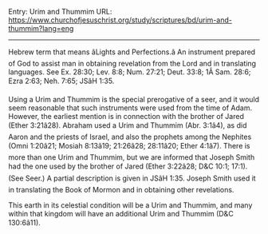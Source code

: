 Entry: Urim and Thummim
URL: https://www.churchofjesuschrist.org/study/scriptures/bd/urim-and-thummim?lang=eng

---

Hebrew term that means âLights and Perfections.â An instrument prepared of God to assist man in obtaining revelation from the Lord and in translating languages. See Ex. 28:30; Lev. 8:8; Num. 27:21; Deut. 33:8; 1Â Sam. 28:6; Ezra 2:63; Neh. 7:65; JSâH 1:35.

Using a Urim and Thummim is the special prerogative of a seer, and it would seem reasonable that such instruments were used from the time of Adam. However, the earliest mention is in connection with the brother of Jared (Ether 3:21â28). Abraham used a Urim and Thummim (Abr. 3:1â4), as did Aaron and the priests of Israel, and also the prophets among the Nephites (Omni 1:20â21; Mosiah 8:13â19; 21:26â28; 28:11â20; Ether 4:1â7). There is more than one Urim and Thummim, but we are informed that Joseph Smith had the one used by the brother of Jared (Ether 3:22â28; D&C 10:1; 17:1). (See Seer.) A partial description is given in JSâH 1:35. Joseph Smith used it in translating the Book of Mormon and in obtaining other revelations.

This earth in its celestial condition will be a Urim and Thummim, and many within that kingdom will have an additional Urim and Thummim (D&C 130:6â11).
